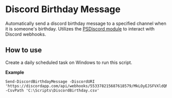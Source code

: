 # Discord Birthday Message
Automatically send a discord birthday message to a specified channel when it is someone's birthday. Utilizes the [PSDiscord module](https://github.com/EvotecIT/PSDiscord) to interact with Discord webhooks.

## How to use
Create a daily scheduled task on Windows to run this script. 

**Example**
```
Send-DiscordBirthdayMessage -DiscordURI 'https://discordapp.com/api/webhooks/553378215687618579/MkLOyEJSFVXldQN98gbBWkorPxxxxxxT0H5s2cLbxqj' -CsvPath 'C:\Scripts\DiscordBirthday.csv'
```

